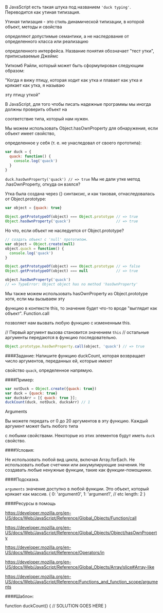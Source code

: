 В JavaScript есть такая штука под названием ```'duck typing'```. Переводится как утиная типизация. 

Утиная типизация - это стиль динамической типизации, в которой объект, методы и свойства 

определяют допустимые семантики, а не наследование от определенного класса или реализацию 

определенного интерфейса. Название понятия обозначает "тест утки", приписываемые Джеймс 

Уиткомб Райли, который может быть сформулирован следующим образом:

"Когда я вижу птицу, которая ходит как утка и плавает как утка и крякает как утка, я называю 

эту птицу уткой"

В JavaScript, для того чтобы писать надежные программы мы иногда должны проверить объект на 

соответствие типа, который нам нужен.

Мы можем использовать Object.hasOwnProperty для обнаружения, если объект имеет свойство, 

определенное у себя (т. е. не унаследовал от своего прототипа):
```js
var duck = {
  quack: function() {
    console.log('quack')
  }
}
```
```duck.hasOwnProperty('quack') // => true```
Мы не дали утке метод .hasOwnProperty, откуда он взялся?

Утка была создана через {} синтаксис, и как таковая, отнаследовалась от Object.prototype:
```js
var object = {quack: true}

Object.getPrototypeOf(object) === Object.prototype // => true
Object.hasOwnProperty('quack')                     // => true
```
Но что, если объект не наследуется от Object.prototype?

```js
// создать объект с 'null' прототипом.
var object = Object.create(null)
object.quack = function() {
  console.log('quack')
}

Object.getPrototypeOf(object) === Object.prototype // => false
Object.getPrototypeOf(object) === null             // => true

object.hasOwnProperty('quack')
// => TypeError: Object object has no method 'hasOwnProperty'
```
Мы также можем использовать hasOwnProperty из Object.prototype хотя, если мы вызываем эту 

функцию в контексте this, то значение будет что-то вроде "выглядит как объект". Function.call 

позволяет нам вызвать любую функцию с измененным this.

// Первый аргумент вызова становится значением `this`
// остальные аргументы передаются в функцию последовательно.
```js
Object.prototype.hasOwnProperty.call(object, 'quack') // => true
```

####Задание:
Напишите функцию duckCount, которая возвращает число аргументов, переданных ей, которые имеют 

свойство `quack`, определенное напрямую.

####Пример:

```js
var notDuck = Object.create({quack: true})
var duck = {quack: true}
var ducksArr = [{ quack: true }];
duckCount(duck, notDuck, ducksArr) // 1
```
Arguments

Вы можете передать от 0 до 20 аргументов в эту функцию. Каждый аргумент может быть любого типа 

с любыми свойствами. Некоторые из этих элементов будут иметь `duck` свойство.

####Условия:

Не использовать любой вид цикла, включая Array.forEach.
Не использовать любые счетчики или аккумулирующие значения.
Не создавать любые ненужные функции, такие как функции-помощники.

####Подсказка.

`arguments` значение доступно в любой функции. Это объект, который крякает как массив.
{
  0: 'argument0',
  1: 'argument1', // etc
  length: 2
}

####Ресурсы в помощь

https://developer.mozilla.org/en-US/docs/Web/JavaScript/Reference/Global_Objects/Function/call

https://developer.mozilla.org/en-US/docs/Web/JavaScript/Reference/Global_Objects/Object/hasOwnProperty

https://developer.mozilla.org/en-US/docs/Web/JavaScript/Reference/Operators/in

https://developer.mozilla.org/en-US/docs/Web/JavaScript/Reference/Global_Objects/Array/slice#Array-like

https://developer.mozilla.org/en-US/docs/Web/JavaScript/Reference/Functions_and_function_scope/arguments

####Шаблон:

function duckCount() {
  // SOLUTION GOES HERE
}
